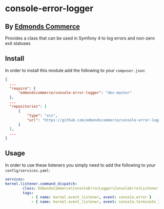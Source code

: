 # console-error-logger
## By [Edmonds Commerce](https://www.edmondscommerce.co.uk)

Provides a class that can be used in Symfony 4 to log errors and non-zero exit statuses

## Install

In order to install this module add the following to your `composer.json`:

```json
{
  ...
  "require": {
      "edmondscommerce/console-error-logger": "dev-master"
  }, 
  ...
  "repositories": [
      {
          "type": "vcs",
          "url": "https://github.com/edmondscommerce/console-error-logger.git"
      }
  ],
  ...
}
```

## Usage

In order to use these listeners you simply need to add the following to your `config/services.yaml`:

```yaml
services:
kernel.listener.command_dispatch:
        class: EdmondsCommerce\ConsoleErrorLogger\ConsoleErrorListener
        tags:
            - { name: kernel.event_listener, event: console.error }
            - { name: kernel.event_listener, event: console.terminate }
```